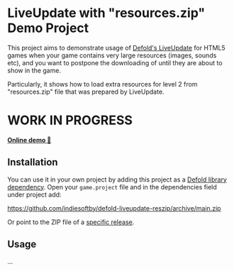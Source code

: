 # LiveUpdate with "resources.zip" Demo Project

This project aims to demonstrate usage of [Defold's LiveUpdate](https://defold.com/manuals/live-update/) for HTML5 games when your game contains very large resources (images, sounds etc), and you want to postpone the downloading of until they are about to show in the game.

Particularly, it shows how to load extra resources for level 2 from "resources.zip" file that was prepared by LiveUpdate.

# WORK IN PROGRESS

[**Online demo 🐲**](https://indiesoftby.github.io/defold-liveupdate-reszip/index.html)

## Installation

You can use it in your own project by adding this project as a [Defold library dependency](http://www.defold.com/manuals/libraries/). Open your `game.project` file and in the dependencies field under project add:

https://github.com/indiesoftby/defold-liveupdate-reszip/archive/main.zip

Or point to the ZIP file of a [specific release](https://github.com/indiesoftby/defold-liveupdate-reszip/releases).

## Usage

...
